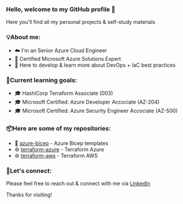 ### Hello, welcome to my GitHub profile 👋
Here you'll find all my personal projects & self-study materials

### 💡About me:
- ☁️ I'm an Senior Azure Cloud Engineer
- 🏅 Certified Microsoft Azure Solutions Expert
- 🎯 Here to develop & learn more about DevOps + IaC best practices

### 🎯Current learning goals:
- 🎓 HashiCorp Terraform Associate (003)
- 🎓 Microsoft Certified: Azure Developer Accociate (AZ-204)
- 🎓 Microsoft Certified: Azure Security Engineer Accociate (AZ-500)

### 📦Here are some of my repositories: 
- 🦾 [azure-bicep](https://github.com/danzure/azure-bicep) - Azure Bicep templates
- ⚙️ [terraform-azure](https://github.com/danzure/terraform-azure) - Terraform Azure
- ⚙️ [terraform-aws](https://github.com/danzure/terraform-aws) - Terraform AWS


### 💬Let's connect:
Please feel free to reach out & connect with me via [LinkedIn](https://www.linkedin.com/in/danielpowley92/)

Thanks for visiting!

<!--
**danzure/danzure** is a ✨ _special_ ✨ repository because its `README.md` (this file) appears on your GitHub profile.

Here are some ideas to get you started:

- 🔭 I’m currently working on ...
- 🌱 I’m currently learning ...
- 👯 I’m looking to collaborate on ...
- 🤔 I’m looking for help with ...
- 💬 Ask me about ...
- 📫 How to reach me: ...
- 😄 Pronouns: ...
- ⚡ Fun fact: ...
-->
